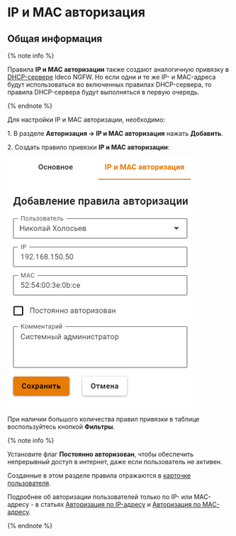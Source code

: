# IP и MAC авторизация

## Общая информация

{% note info %}

Правила **IP и MAC авторизации** также создают аналогичную привязку в [DHCP-сервере](../../../../../ngfw/settings/services/dhcp.md#nastroika-dhcp-servera-s-privyazkoi-ip-k-mac) Ideco NGFW. Но если одни и те же IP- и MAC-адреса будут использоваться во включенных правилах DHCP-сервера, то правила DHCP-сервера будут выполняться в первую очередь.

{% endnote %}

Для настройки IP и MAC авторизации, необходимо:

1\. В разделе **Авторизация -> IP и MAC авторизация** нажать **Добавить**.

2\. Создать правило привязки **IP и MAC авторизации**:

![](../../../../../_images/ip-mac.png)

При наличии большого количества правил привязки в таблице воспользуйтесь кнопкой **Фильтры**.

{% note info %}

Установите флаг **Постоянно авторизован**, чтобы обеспечить непрерывный доступ в интернет, даже если пользователь не активен.

Созданные в этом разделе правила отражаются в [карточке пользователя](../../../../../ngfw/settings/users/user-tree/customization-of-users.md).

Подробнее об авторизации пользователей только по IP- или MAC-адресу - в статьях [Авторизация по IP-адресу](ip-authorization.md) и [Авторизация по MAC-адресу](mac-authorization.md).

{% endnote %}

